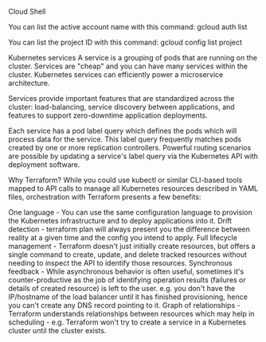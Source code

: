 Cloud Shell

You can list the active account name with this command:
      gcloud auth list

You can list the project ID with this command:
      gcloud config list project

Kubernetes services
A service is a grouping of pods that are running on the cluster. Services are "cheap" and you can have many services within the cluster. Kubernetes services can efficiently power a microservice architecture.

Services provide important features that are standardized across the cluster: load-balancing, service discovery between applications, and features to support zero-downtime application deployments.

Each service has a pod label query which defines the pods which will process data for the service. This label query frequently matches pods created by one or more replication controllers. Powerful routing scenarios are possible by updating a service's label query via the Kubernetes API with deployment software.

Why Terraform?
While you could use kubectl or similar CLI-based tools mapped to API calls to manage all Kubernetes resources described in YAML files, orchestration with Terraform presents a few benefits:

One language - You can use the same configuration language to provision the Kubernetes infrastructure and to deploy applications into it.
Drift detection - terraform plan will always present you the difference between reality at a given time and the config you intend to apply.
Full lifecycle management - Terraform doesn't just initially create resources, but offers a single command to create, update, and delete tracked resources without needing to inspect the API to identify those resources.
Synchronous feedback - While asynchronous behavior is often useful, sometimes it's counter-productive as the job of identifying operation results (failures or details of created resource) is left to the user. e.g. you don't have the IP/hostname of the load balancer until it has finished provisioning, hence you can't create any DNS record pointing to it.
Graph of relationships - Terraform understands relationships between resources which may help in scheduling - e.g. Terraform won't try to create a service in a Kubernetes cluster until the cluster exists.